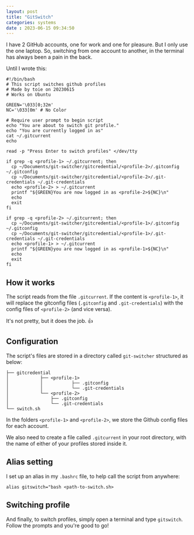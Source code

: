 ```yaml
---
layout: post
title: "GitSwitch" 
categories: systems
date : 2023-06-15 09:34:50
---
```


I have 2 GitHub accounts, one for work and one for pleasure. But I only use the one laptop. So, switching from one account to another, in the terminal has always been a pain in the back. 

Until I wrote this: 

```
#!/bin/bash
# This script switches github profiles
# Made by toie on 20230615
# Works on Ubuntu

GREEN='\033[0;32m' 
NC='\033[0m' # No Color

# Require user prompt to begin script
echo "You are about to switch git profile."
echo "You are currently logged in as"
cat ~/.gitcurrent
echo

read -p "Press Enter to switch profiles" </dev/tty

if grep -q <profile-1> ~/.gitcurrent; then
  cp ~/Documents/git-switcher/gitcredential/<profile-2>/.gitconfig ~/.gitconfig 
  cp ~/Documents/git-switcher/gitcredential/<profile-2>/.git-credentials ~/.git-credentials 
  echo <profile-2> > ~/.gitcurrent
  printf "${GREEN}You are now logged in as <profile-2>${NC}\n"
  echo
  exit
fi

if grep -q <profile-2> ~/.gitcurrent; then
  cp ~/Documents/git-switcher/gitcredential/<profile-1>/.gitconfig ~/.gitconfig 
  cp ~/Documents/git-switcher/gitcredential/<profile-1>/.git-credentials ~/.git-credentials 
  echo <profile-1> > ~/.gitcurrent
  printf "${GREEN}you are now logged in as <profile-1>${NC}\n"
  echo
  exit
fi
```

## How it works

The script reads from the file `.gitcurrent`. If the content is `<profile-1>`, it will replace the gitconfig files (`.gitconfig` and `.git-credentials`) with the config files of `<profile-2>` (and vice versa).

It's not pretty, but it does the job. 👍

## Configuration

The script's files are stored in a directory called `git-switcher` structured as below:

```
├── gitcredential
│            ├── <profile-1>
│            │           ├── .gitconfig
│            │           └── .git-credentials
│            └── <profile-2>
│                ├── .gitconfig
│                └── .git-credentials
└── switch.sh

```

In the folders `<profile-1>` and `<profile-2>`, we store the Github config files for each account. 

We also need to create a file called `.gitcurrent` in your root directory, with the name of either of your profiles stored inside it. 

## Alias setting

I set up an alias in my `.bashrc` file, to help call the script from anywhere: 

```
alias gitswitch="bash <path-to-switch.sh>
```

## Switching profile
And finally, to switch profiles, simply open a terminal and type `gitswitch`. Follow the prompts and you're good to go!

